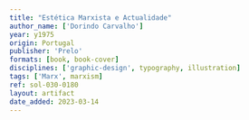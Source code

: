 ```yaml
---
title: "Estética Marxista e Actualidade"
author_name: ['Dorindo Carvalho']
year: y1975
origin: Portugal
publisher: 'Prelo'
formats: [book, book-cover]
disciplines: ['graphic-design', typography, illustration]
tags: ['Marx', marxism]
ref: sol-030-0180
layout: artifact
date_added: 2023-03-14
---
```

